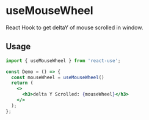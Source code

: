 # useMouseWheel 
React Hook to get deltaY of mouse scrolled in window. 

## Usage

```jsx
import { useMouseWheel } from 'react-use';

const Demo = () => {
  const mouseWheel = useMouseWheel()
  return (
    <>
      <h3>delta Y Scrolled: {mouseWheel}</h3>
    </>
  );
};
```
